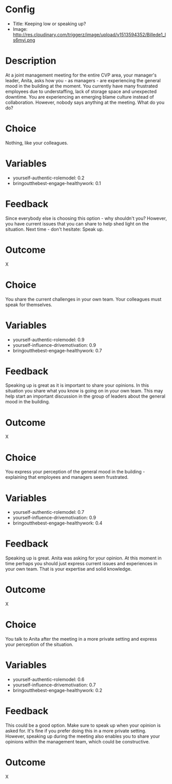 # Config
 - Title: Keeping low or speaking up?
 - Image: http://res.cloudinary.com/triggerz/image/upload/v1513594352/Billede1_ls6myi.png

# Description

At a joint management meeting for the entire CVP area, your manager's leader, Anita, asks how you - as managers - are experiencing the general mood in the building at the moment. You currently have many frustrated employees due to understaffing, lack of storage space and unexpected downtime. You are experiencing an emerging blame culture instead of collaboration.  However, nobody says anything at the meeting. What do you do?

# Choice
Nothing, like your colleagues. 

# Variables
 - yourself-authentic-rolemodel: 0.2
 - bringoutthebest-engage-healthywork: 0.1

# Feedback
Since everybody else is choosing this option - why shouldn't you? However, you have current issues that you can share to help shed light on the situation. Next time - don't hesitate: Speak up. 

# Outcome
X

# Choice
You share the current challenges in your own team. Your colleagues must speak for themselves.

# Variables
 - yourself-authentic-rolemodel: 0.9
 - yourself-influence-drivemotivation: 0.9
 - bringoutthebest-engage-healthywork: 0.7

# Feedback
Speaking up is great as it is important to share your opinions. In this situation you share what you know is going on in your own team. This may help start an important discussion in the group of leaders about the general mood in the building.

# Outcome
X

# Choice
You express your perception of the general mood in the building - explaining that employees and managers seem frustrated. 

# Variables
 - yourself-authentic-rolemodel: 0.7
 - yourself-influence-drivemotivation: 0.9
 - bringoutthebest-engage-healthywork: 0.4

# Feedback
Speaking up is great. Anita was asking for your opinion. At this moment in time perhaps you should just express current issues and experiences in your own team. That is your expertise and solid knowledge. 

# Outcome
X

# Choice
You talk to Anita after the meeting in a more private setting and express your perception of the situation. 

# Variables
 - yourself-authentic-rolemodel: 0.6
 - yourself-influence-drivemotivation: 0.7
 - bringoutthebest-engage-healthywork: 0.2

# Feedback
This could be a good option. Make sure to speak up when your opinion is asked for. It's fine if you prefer doing this in a more private setting. However, speaking up during the meeting also enables you to share your opinions within the management team, which could be constructive.

# Outcome
X

